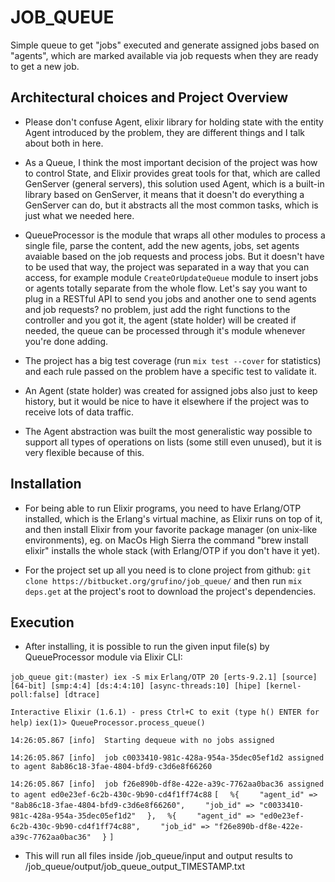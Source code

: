 # JOB_QUEUE

Simple queue to get "jobs" executed and generate assigned jobs based on "agents", which are marked available via job requests when they are ready to get a new job.

## Architectural choices and Project Overview

- Please don't confuse Agent, elixir library for holding state with the entity Agent introduced by the problem, they are different things and I talk about both in here.

- As a Queue, I think the most important decision of the project was how to control State, and Elixir provides great tools for that, which are called GenServer (general servers), this solution used Agent, which is a built-in library based on GenServer, it means that it doesn't do everything a GenServer can do, but it abstracts all the most common tasks, which is just what we needed here. 

- QueueProcessor is the module that wraps all other modules to process a single file, parse the content, add the new agents, jobs, set agents avaiable based on the job requests and process jobs. But it doesn't have to be used that way, the project was separated in a way that you can access, for example module `CreateOrUpdateQueue` module to insert jobs or agents totally separate from the whole flow. Let's say you want to plug in a RESTful API to send you jobs and another one to send agents and job requests? no problem, just add the right functions to the controller and you got it, the agent (state holder) will be created if needed, the queue can be processed through it's module whenever you're done adding.

- The project has a big test coverage (run `mix test --cover` for statistics) and each rule passed on the problem have a specific test to validate it.

- An Agent (state holder) was created for assigned jobs also just to keep history, but it would be nice to have it elsewhere if the project was to receive lots of data traffic.

- The Agent abstraction was built the most generalistic way possible to support all types of operations on lists (some still even unused), but it is very flexible because of this.

## Installation

- For being able to run Elixir programs, you need to have Erlang/OTP installed, which is the Erlang's virtual machine, as Elixir runs on top of it, and then install Elixir from your favorite package manager (on unix-like environments), eg. on MacOs High Sierra the command "brew install elixir" installs the whole stack (with Erlang/OTP if you don't have it yet).

- For the project set up all you need is to clone project from github: `git clone https://bitbucket.org/grufino/job_queue/` and then run `mix deps.get` at the project's root to download the project's dependencies.

## Execution

- After installing, it is possible to run the given input file(s) by QueueProcessor module via Elixir CLI:

`job_queue git:(master) iex -S mix`
`Erlang/OTP 20 [erts-9.2.1] [source] [64-bit] [smp:4:4] [ds:4:4:10] [async-threads:10] [hipe] [kernel-poll:false] [dtrace]`

`Interactive Elixir (1.6.1) - press Ctrl+C to exit (type h() ENTER for help)`
`iex(1)> QueueProcessor.process_queue()`

`14:26:05.867 [info]  Starting dequeue with no jobs assigned`

`14:26:05.867 [info]  job c0033410-981c-428a-954a-35dec05ef1d2 assigned to agent 8ab86c18-3fae-4804-bfd9-c3d6e8f66260`

`14:26:05.867 [info]  job f26e890b-df8e-422e-a39c-7762aa0bac36 assigned to agent ed0e23ef-6c2b-430c-9b90-cd4f1ff74c88`
`[`
`  %{`
`    "agent_id" => "8ab86c18-3fae-4804-bfd9-c3d6e8f66260",`
`    "job_id" => "c0033410-981c-428a-954a-35dec05ef1d2"`
`  },`
`  %{`
`    "agent_id" => "ed0e23ef-6c2b-430c-9b90-cd4f1ff74c88",`
`    "job_id" => "f26e890b-df8e-422e-a39c-7762aa0bac36"`
`  }`
`]`

- This will run all files inside /job_queue/input and output results to /job_queue/output/job_queue_output_TIMESTAMP.txt